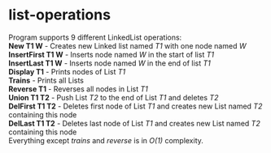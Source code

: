 # list-operations

Program supports 9 different LinkedList operations:\
**New T1 W** - Creates new Linked list named *T1* with one node named *W*\
**InsertFirst T1 W** - Inserts node named *W* in the start of list *T1*\
**InsertLast T1 W** - Inserts node named *W* in the end of list *T1*\
**Display T1** - Prints nodes of List *T1*\
**Trains** - Prints all Lists\
**Reverse T1** - Reverses all nodes in List *T1*\
**Union T1 T2** - Push List *T2* to the end of List *T1* and deletes *T2*\
**DelFirst T1 T2** - Deletes first node of List *T1* and creates new List named *T2* containing this node\
**DelLast T1 T2** - Deletes last node of List *T1* and creates new List named *T2* containing this node\
Everything except *trains* and *reverse* is in *O(1)* complexity.
